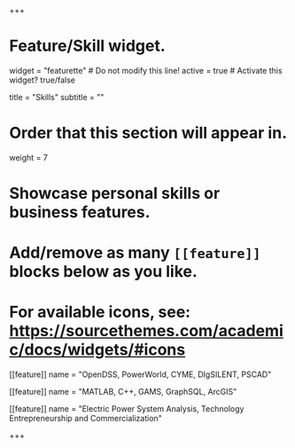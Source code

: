 +++
# Feature/Skill widget.
widget = "featurette"  # Do not modify this line!
active = true  # Activate this widget? true/false

title = "Skills"
subtitle = ""

# Order that this section will appear in.
weight = 7

# Showcase personal skills or business features.
# 
# Add/remove as many `[[feature]]` blocks below as you like.
# 
# For available icons, see: https://sourcethemes.com/academic/docs/widgets/#icons

[[feature]]
  name = "OpenDSS, PowerWorld, CYME, DIgSILENT, PSCAD"
  
[[feature]]
  name = "MATLAB, C++, GAMS, GraphSQL, ArcGIS"

[[feature]]
  name = "Electric Power System Analysis, Technology Entrepreneurship and Commercialization"

+++
